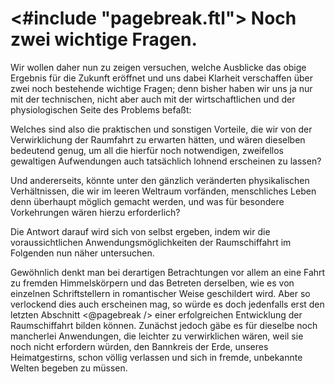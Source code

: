 <#include "pagebreak.ftl">
Noch zwei wichtige Fragen.
==========================

Wir wollen daher nun zu zeigen versuchen, welche Ausblicke
das obige Ergebnis für die Zukunft eröffnet und uns dabei Klarheit
verschaffen über zwei noch bestehende wichtige Fragen; denn
bisher haben wir uns ja nur mit der technischen, nicht aber
auch mit der wirtschaftlichen und der physiologischen Seite
des Problems befaßt:

Welches sind also die praktischen und sonstigen Vorteile, die
wir von der Verwirklichung der Raumfahrt zu erwarten hätten,
und wären dieselben bedeutend genug, um all die hierfür noch
notwendigen, zweifellos gewaltigen Aufwendungen auch tatsächlich
lohnend erscheinen zu lassen?

Und andererseits, könnte unter den gänzlich veränderten physikalischen
Verhältnissen, die wir im leeren Weltraum vorfänden,
menschliches Leben denn überhaupt möglich gemacht werden, und
was für besondere Vorkehrungen wären hierzu erforderlich?

Die Antwort darauf wird sich von selbst ergeben, indem wir
die voraussichtlichen Anwendungsmöglichkeiten der
Raumschiffahrt im Folgenden nun näher untersuchen.

Gewöhnlich denkt man bei derartigen Betrachtungen vor allem
an eine Fahrt zu fremden Himmelskörpern und das Betreten
derselben, wie es von einzelnen Schriftstellern in romantischer
Weise geschildert wird. Aber so verlockend dies auch erscheinen
mag, so würde es doch jedenfalls erst den letzten Abschnitt
\<@pagebreak /> einer erfolgreichen Entwicklung der Raumschiffahrt bilden können.
Zunächst jedoch gäbe es für dieselbe noch mancherlei
Anwendungen, die leichter zu verwirklichen wären, weil sie noch
nicht erfordern würden, den Bannkreis der Erde, unseres Heimatgestirns,
schon völlig verlassen und sich in fremde, unbekannte
Welten begeben zu müssen.

